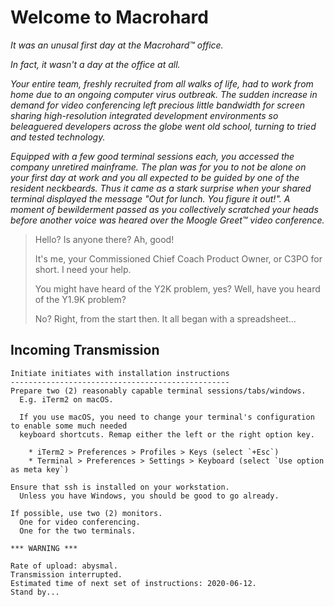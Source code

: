 # Welcome to Macrohard

_It was an unusal first day at the Macrohard™ office._

_In fact, it wasn't a day at the office at all._

_Your entire team, freshly recruited from all walks of life, had to work from home due to an ongoing computer virus outbreak. The sudden increase in demand for video conferencing left precious little bandwidth for screen sharing high-resolution integrated development environments so beleaguered developers across the globe went old school, turning to tried and tested technology._

_Equipped with a few good terminal sessions each, you accessed the company unretired mainframe. The plan was for you to not be alone on your first day at work and you all expected to be guided by one of the resident neckbeards. Thus it came as a stark surprise when your shared terminal displayed the message "Out for lunch. You figure it out!". A moment of bewilderment passed as you collectively scratched your heads before another voice was heared over the Moogle Greet™ video conference._

> Hello? Is anyone there? Ah, good! 
>
> It's me, your Commissioned Chief Coach Product Owner, or C3PO for short. I need your help.
>
> You might have heard of the Y2K problem, yes? Well, have you heard of the Y1.9K problem?
>
> No? Right, from the start then. It all began with a spreadsheet...


## Incoming Transmission

```
Initiate initiates with installation instructions
-------------------------------------------------
Prepare two (2) reasonably capable terminal sessions/tabs/windows.
  E.g. iTerm2 on macOS.

  If you use macOS, you need to change your terminal's configuration to enable some much needed
  keyboard shortcuts. Remap either the left or the right option key.

    * iTerm2 > Preferences > Profiles > Keys (select `+Esc`)
    * Terminal > Preferences > Settings > Keyboard (select `Use option as meta key`)

Ensure that ssh is installed on your workstation.
  Unless you have Windows, you should be good to go already.

If possible, use two (2) monitors.
  One for video conferencing.
  One for the two terminals.

*** WARNING ***

Rate of upload: abysmal.
Transmission interrupted.
Estimated time of next set of instructions: 2020-06-12.
Stand by...
```
